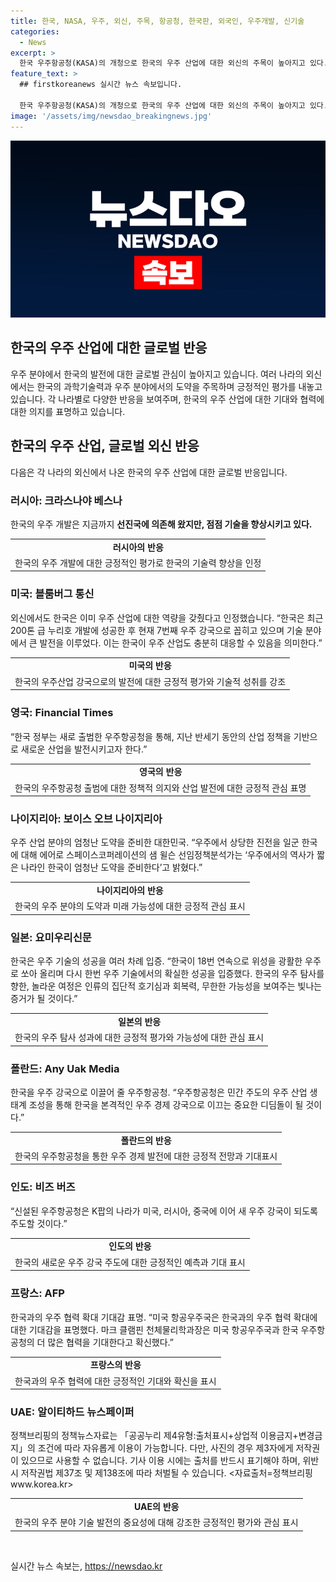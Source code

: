 ```yaml
---
title: 한국, NASA, 우주, 외신, 주목, 항공청, 한국판, 외국인, 우주개발, 신기술
categories:
  - News
excerpt: >
  한국 우주항공청(KASA)의 개청으로 한국의 우주 산업에 대한 외신의 주목이 높아지고 있다. 한국은 우주 분야에서의 엄청난 도약을 준비하며, 이미 우주 산업에 대한 역량을 갖추고 있다는 평가를 받고 있다. 신설된 우주항공청이 한국을 본격적인 우주 경제 강국으로 이끌 것으로 기대되며, 미국을 비롯한 여러 나라와의 우주 협력이 늘어날 것으로 예상된다. 한국의 우주 기술 발전은 세계적으로 중요하게 여겨지고 있으며, 한국의 경험은 다른 나라들에게도 중요한 교훈으로 작용할 것으로 전망된다.
feature_text: >
  ## firstkoreanews 실시간 뉴스 속보입니다.

  한국 우주항공청(KASA)의 개청으로 한국의 우주 산업에 대한 외신의 주목이 높아지고 있다. 한국은 우주 분야에서의 엄청난 도약을 준비하며, 이미 우주 산업에 대한 역량을 갖추고 있다는 평가를 받고 있다. 신설된 우주항공청이 한국을 본격적인 우주 경제 강국으로 이끌 것으로 기대되며, 미국을 비롯한 여러 나라와의 우주 협력이 늘어날 것으로 예상된다. 한국의 우주 기술 발전은 세계적으로 중요하게 여겨지고 있으며, 한국의 경험은 다른 나라들에게도 중요한 교훈으로 작용할 것으로 전망된다.
image: '/assets/img/newsdao_breakingnews.jpg'
---
```


<p><img src="/assets/img/newsdao_breakingnews.jpg" alt="firstkoreanews 속보" /></p>

<h2 data-ke-size="size26">한국의 우주 산업에 대한 글로벌 반응</h2>

<p>우주 분야에서 한국의 발전에 대한 글로벌 관심이 높아지고 있습니다. 여러 나라의 외신에서는 한국의 과학기술력과 우주 분야에서의 도약을 주목하며 긍정적인 평가를 내놓고 있습니다. 각 나라별로 다양한 반응을 보여주며, 한국의 우주 산업에 대한 기대와 협력에 대한 의지를 표명하고 있습니다.</p>

<h2 data-ke-size="size24">한국의 우주 산업, 글로벌 외신 반응</h2>

<p data-ke-size="size16">다음은 각 나라의 외신에서 나온 한국의 우주 산업에 대한 글로벌 반응입니다.</p>

<h3><b>러시아: 크라스나야 베스나</b></h3>

<p data-ke-size="size16">한국의 우주 개발은 지금까지 <b>선진국에 의존해 왔지만, 점점 기술을 향상시키고 있다.</b></p>

<table>
    <tr>
        <td style="text-align: center; height: 17px;"><b>러시아의 반응</b></td>
    </tr>
    <tr>
        <td style="text-align: center; height: 17px;">한국의 우주 개발에 대한 긍정적인 평가로 한국의 기술력 향상을 인정</td>
    </tr>
</table>

<h3><b>미국: 블룸버그 통신</b></h3>

<p data-ke-size="size16">외신에서도 한국은 이미 우주 산업에 대한 역량을 갖췄다고 인정했습니다. “한국은 최근 200톤 급 누리호 개발에 성공한 후 현재 7번째 우주 강국으로 꼽히고 있으며 기술 분야에서 큰 발전을 이루었다. 이는 한국이 우주 산업도 충분히 대응할 수 있음을 의미한다.”</p>

<table>
    <tr>
        <td style="text-align: center; height: 17px;"><b>미국의 반응</b></td>
    </tr>
    <tr>
        <td style="text-align: center; height: 17px;">한국의 우주산업 강국으로의 발전에 대한 긍정적 평가와 기술적 성취를 강조</td>
    </tr>
</table>

<h3><b>영국: Financial Times</b></h3>

<p data-ke-size="size16">“한국 정부는 새로 출범한 우주항공청을 통해, 지난 반세기 동안의 산업 정책을 기반으로 새로운 산업을 발전시키고자 한다.”</p>

<table>
    <tr>
        <td style="text-align: center; height: 17px;"><b>영국의 반응</b></td>
    </tr>
    <tr>
        <td style="text-align: center; height: 17px;">한국의 우주항공청 출범에 대한 정책적 의지와 산업 발전에 대한 긍정적 관심 표명</td>
    </tr>
</table>

<h3><b>나이지리아: 보이스 오브 나이지리아</b></h3>

<p data-ke-size="size16">우주 산업 분야의 엄청난 도약을 준비한 대한민국. “우주에서 상당한 진전을 일군 한국에 대해 에어로 스페이스코퍼레이션의 샘 윌슨 선임정책분석가는 ‘우주에서의 역사가 짧은 나라인 한국이 엄청난 도약을 준비한다’고 밝혔다.”</p>

<table>
    <tr>
        <td style="text-align: center; height: 17px;"><b>나이지리아의 반응</b></td>
    </tr>
    <tr>
        <td style="text-align: center; height: 17px;">한국의 우주 분야의 도약과 미래 가능성에 대한 긍정적 관심 표시</td>
    </tr>
</table>

<h3><b>일본: 요미우리신문</b></h3>

<p data-ke-size="size16">한국은 우주 기술의 성공을 여러 차례 입증. “한국이 18번 연속으로 위성을 광활한 우주로 쏘아 올리며 다시 한번 우주 기술에서의 확실한 성공을 입증했다. 한국의 우주 탐사를 향한, 놀라운 여정은 인류의 집단적 호기심과 회복력, 무한한 가능성을 보여주는 빛나는 증거가 될 것이다.”</p>

<table>
    <tr>
        <td style="text-align: center; height: 17px;"><b>일본의 반응</b></td>
    </tr>
    <tr>
        <td style="text-align: center; height: 17px;">한국의 우주 탐사 성과에 대한 긍정적 평가와 가능성에 대한 관심 표시</td>
    </tr>
</table>

<h3><b>폴란드: Any Uak Media</b></h3>

<p data-ke-size="size16">한국을 우주 강국으로 이끌어 줄 우주항공청. “우주항공청은 민간 주도의 우주 산업 생태계 조성을 통해 한국을 본격적인 우주 경제 강국으로 이끄는 중요한 디딤돌이 될 것이다.”</p>

<table>
    <tr>
        <td style="text-align: center; height: 17px;"><b>폴란드의 반응</b></td>
    </tr>
    <tr>
        <td style="text-align: center; height: 17px;">한국의 우주항공청을 통한 우주 경제 발전에 대한 긍정적 전망과 기대표시</td>
    </tr>
</table>

<h3><b>인도: 비즈 버즈</b></h3>

<p data-ke-size="size16">“신설된 우주항공청은 K팝의 나라가 미국, 러시아, 중국에 이어 새 우주 강국이 되도록 주도할 것이다.”</p>

<table>
    <tr>
        <td style="text-align: center; height: 17px;"><b>인도의 반응</b></td>
    </tr>
    <tr>
        <td style="text-align: center; height: 17px;">한국의 새로운 우주 강국 주도에 대한 긍정적인 예측과 기대 표시</td>
    </tr>
</table>

<h3><b>프랑스: AFP</b></h3>

<p data-ke-size="size16">한국과의 우주 협력 확대 기대감 표명. “미국 항공우주국은 한국과의 우주 협력 확대에 대한 기대감을 표명했다. 마크 클램핀 천체물리학과장은 미국 항공우주국과 한국 우주항공청의 더 많은 협력을 기대한다고 확신했다.”</p>

<table>
    <tr>
        <td style="text-align: center; height: 17px;"><b>프랑스의 반응</b></td>
    </tr>
    <tr>
        <td style="text-align: center; height: 17px;">한국과의 우주 협력에 대한 긍정적인 기대와 확신을 표시</td>
    </tr>
</table>

<h3><b>UAE: 알이티하드 뉴스페이퍼</b></h3>

<p data-ke-size="size16">정책브리핑의 정책뉴스자료는 「공공누리 제4유형:출처표시+상업적 이용금지+변경금지」의 조건에 따라 자유롭게 이용이 가능합니다. 다만, 사진의 경우 제3자에게 저작권이 있으므로 사용할 수 없습니다. 기사 이용 시에는 출처를 반드시 표기해야 하며, 위반 시 저작권법 제37조 및 제138조에 따라 처벌될 수 있습니다. <자료출처=정책브리핑 www.korea.kr></p>

<table>
    <tr>
        <td style="text-align: center; height: 17px;"><b>UAE의 반응</b></td>
    </tr>
    <tr>
        <td style="text-align: center; height: 17px;">한국의 우주 분야 기술 발전의 중요성에 대해 강조한 긍정적인 평가와 관심 표시</td>
    </tr>
</table>

<p data-ke-size="size16">&nbsp;</p>
실시간 뉴스 속보는, <a href="https://newsdao.kr" rel="dofollow">https://newsdao.kr</a>


